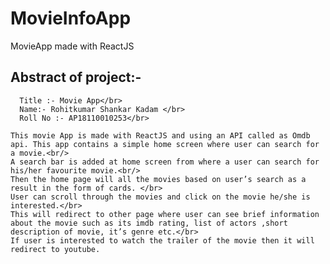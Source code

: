 # MovieInfoApp
MovieApp made with ReactJS

## Abstract of project:-
      Title :- Movie App</br>
      Name:- Rohitkumar Shankar Kadam </br>
      Roll No :- AP18110010253</br>
        
    This movie App is made with ReactJS and using an API called as Omdb api. This app contains a simple home screen where user can search for a movie.<br/>
    A search bar is added at home screen from where a user can search for his/her favourite movie.<br/>
    Then the home page will all the movies based on user’s search as a result in the form of cards. </br>
    User can scroll through the movies and click on the movie he/she is interested.</br>
    This will redirect to other page where user can see brief information about the movie such as its imdb rating, list of actors ,short description of movie, it’s genre etc.</br>
    If user is interested to watch the trailer of the movie then it will redirect to youtube. 
